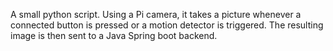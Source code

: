 A small python script. 
Using a Pi camera, it takes a picture whenever a connected button is pressed or a motion detector is triggered. The resulting image is then sent to a Java Spring boot backend.
